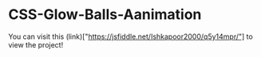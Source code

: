 # CSS-Glow-Balls-Aanimation
You can visit this (link)["https://jsfiddle.net/Ishkapoor2000/q5y14mpr/"] to view the project!
